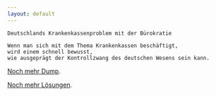 ```yaml
---
layout: default
---
```


```
Deutschlands Krankenkassenproblem mit der Bürokratie

Wenn man sich mit dem Thema Krankenkassen beschäftigt,
wird einem schnell bewusst,
wie ausgeprägt der Kontrollzwang des deutschen Wesens sein kann.
```

[Noch mehr Dump](./blog.html).

[Noch mehr Lösungen](./solutions.html).
